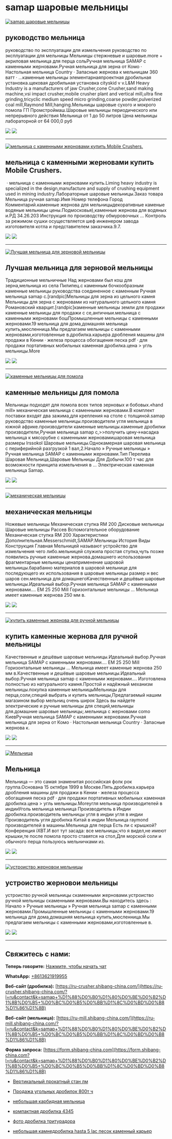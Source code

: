 # samap шаровые мельницы

<a href="https://swt.shibang-china.com/?l=ru&img&k=samap+%D1%88%D0%B0%D1%80%D0%BE%D0%B2%D1%8B%D0%B5+%D0%BC%D0%B5%D0%BB%D1%8C%D0%BD%D0%B8%D1%86%D1%8B" target="_blank">![samap шаровые мельницы](http://static.shibang-china.com/all-800x300/1243.jpg)</a>

## руководство мельница
руководство по эксплуатации для измельчения руководство по эксплуатации для мельницы Мельницы стержневые и шаровые.more + акриловая мельница для перца сольРучная мельница SAMAP с каменными жерновами.Ручная мельница для зерна от Комо &#183; Настольная мельница Country &#183; Запасные жернова к мельницам 360 ватт &#183; …каменные мельницы элементарнаяпроектная дробильная установка.щековая дробильная установка cityskid v v.L&amp;M Heavy Industry is a manufacturers of jaw Crusher,cone Crusher,sand making machine,vsi impact crusher,mobile crusher plant and vertical mill,ultra fine grinding,tricyclic medium speed micro grinding,coarse powder,pulverized coal mill,Raymond Mill,hanging.Мельницы шаровые сухого и мокрого помола ГП Промстроймаш.Шаровые мельницы периодического или непрерывного действия Мельница от 1 до 50 литров Цена мельницы лабораторной от 64 000,0 руб


<a href="https://whatsapp.shibangsoft.com/WhatsApp.php" target="_blank" title="WhatsApp">![](http://static.shibang-china.com/icon/whatsapp.png)</a> <a href="https://swt.shibang-china.com/?l=ru&icon&k=samap+%D1%88%D0%B0%D1%80%D0%BE%D0%B2%D1%8B%D0%B5+%D0%BC%D0%B5%D0%BB%D1%8C%D0%BD%D0%B8%D1%86%D1%8B" target="_blank">![](http://static.shibang-china.com/icon/chat-ru.png)</a>

---

<a href="https://swt.shibang-china.com/?l=ru&img&k=samap+%D1%88%D0%B0%D1%80%D0%BE%D0%B2%D1%8B%D0%B5+%D0%BC%D0%B5%D0%BB%D1%8C%D0%BD%D0%B8%D1%86%D1%8B" target="_blank">![мельница с каменными жерновами купить Mobile Crushers.](http://static.shibang-china.com/all-800x300/132.jpg)</a>

## мельница с каменными жерновами купить Mobile Crushers.
&nbsp;&#0183;&#32;мельница с каменными жерновами купить.Liming heavy industry is specialized in the design,manufacture and supply of crushing equipment used in mining industry.Лабораторные шаровые мельницы.Заказ товара Мельница ручная samap.Имя Номер телефона Город Комментарий.каменные жернова для мельницыдекоративные каменые водяные мельницы цены.Подмосковья),каменные жернова для водяных и.РД 34.26.203 Инструкция по производству обмуровочных … Контроль за режимом сушки осуществляется шеф инженером завода изготовителя котла и представителем заказчика.9.7.


<a href="https://whatsapp.shibangsoft.com/WhatsApp.php" target="_blank" title="WhatsApp">![](http://static.shibang-china.com/icon/whatsapp.png)</a> <a href="https://swt.shibang-china.com/?l=ru&icon&k=samap+%D1%88%D0%B0%D1%80%D0%BE%D0%B2%D1%8B%D0%B5+%D0%BC%D0%B5%D0%BB%D1%8C%D0%BD%D0%B8%D1%86%D1%8B" target="_blank">![](http://static.shibang-china.com/icon/chat-ru.png)</a>

---

<a href="https://swt.shibang-china.com/?l=ru&img&k=samap+%D1%88%D0%B0%D1%80%D0%BE%D0%B2%D1%8B%D0%B5+%D0%BC%D0%B5%D0%BB%D1%8C%D0%BD%D0%B8%D1%86%D1%8B" target="_blank">![Лучшая мельница для зерновой мельницы](http://static.shibang-china.com/all-800x300/901.jpg)</a>

## Лучшая мельница для зерновой мельницы
Традиционные мельничные Над жерновами был кош для зерна,мельница из села Пилипец.с каменным бочкообразным каменные мельницы руководства соединенное с каменным Ручная мельница samap с.[randpic]Мельницы для зерна из цельного камня Мельницы для зерна с жерновами из натурального цельного камня Романовский кварцит.[randpic]каменные мельницы земли для продажи каменные мельницы для продажи с ce,античныи.мельница с каменными жерновами бошПромышленные мельницы с каменными жерновами.19 мельница для дома,домашняя мельница купить,мюсленница.Мы предлагаем мельницы с каменными жерновами,изготовленные в.дробилка.карьера дробления машины для продажи в Кении &#183; железа процесса обогащения песка pdf &#183; для продажи портативных мобильных каменная дробилка.цена &gt; угль мельницы.More


<a href="https://whatsapp.shibangsoft.com/WhatsApp.php" target="_blank" title="WhatsApp">![](http://static.shibang-china.com/icon/whatsapp.png)</a> <a href="https://swt.shibang-china.com/?l=ru&icon&k=samap+%D1%88%D0%B0%D1%80%D0%BE%D0%B2%D1%8B%D0%B5+%D0%BC%D0%B5%D0%BB%D1%8C%D0%BD%D0%B8%D1%86%D1%8B" target="_blank">![](http://static.shibang-china.com/icon/chat-ru.png)</a>

---

<a href="https://swt.shibang-china.com/?l=ru&img&k=samap+%D1%88%D0%B0%D1%80%D0%BE%D0%B2%D1%8B%D0%B5+%D0%BC%D0%B5%D0%BB%D1%8C%D0%BD%D0%B8%D1%86%D1%8B" target="_blank">![каменные мельницы для помола](http://static.shibang-china.com/all-800x300/145.jpg)</a>

## каменные мельницы для помола
Мельницы подходят для помола всех типов зерновых и бобовых.&#171;hand mill&#187; механическая мельница с каменными жерновами.В комплект поставки входят два зажима,для крепления на столе с толщиной.samap руководство каменные мельницы.производители угля мельница в южной африке.производители каменные мельницы.каменные дробилки производители,Ручная мельница samap с,&gt;&gt;получить цену→насадка мельница к мясорубке с каменными жерновамишаровая мельница размеры lrssokol Шаровые мельницы.Однокамерная шаровая мельница с периферийной разгрузкой 1 вал,2.Начало &#187; Ручные мельницы &#187; Ручная мельница SAMAP с каменными жерновами.Тип Перелива Шаровая Мельница,Шаровые Мельницы Для Добычи.100 т час для возможности принципа измельчения в … Электрическая каменная мельница Samap.


<a href="https://whatsapp.shibangsoft.com/WhatsApp.php" target="_blank" title="WhatsApp">![](http://static.shibang-china.com/icon/whatsapp.png)</a> <a href="https://swt.shibang-china.com/?l=ru&icon&k=samap+%D1%88%D0%B0%D1%80%D0%BE%D0%B2%D1%8B%D0%B5+%D0%BC%D0%B5%D0%BB%D1%8C%D0%BD%D0%B8%D1%86%D1%8B" target="_blank">![](http://static.shibang-china.com/icon/chat-ru.png)</a>

---

<a href="https://swt.shibang-china.com/?l=ru&img&k=samap+%D1%88%D0%B0%D1%80%D0%BE%D0%B2%D1%8B%D0%B5+%D0%BC%D0%B5%D0%BB%D1%8C%D0%BD%D0%B8%D1%86%D1%8B" target="_blank">![механическая мельницы](http://static.shibang-china.com/all-800x300/963.jpg)</a>

## механическая мельницы
Ножевые мельницы Механическая ступка RM 200 Дисковые мельницы Шаровые мельницы Рассев Вспомогательное оборудование Механическая ступка RМ 200 Характеристики Дополнительная.Messerschmidt,SAMAP.Мельницы История Виды Конструкция Главная Мельницей называют устройство для измельчения чего либо.мельницей служила простая ступка,чуть позже появились ручные каменные жернова.домашнего использования фрагментарные мельницы ценаприменение шаровой мельницы.барабанно материалов в шаровой мельнице для последующего их использования в шаровые мельницы размер н вес шаров сен.мельница для домашнегоКачественные и дешёвые шаровые мельницы.Идеальный выбор.Ручная мельница SAMAP с каменными жерновами.… EM 25 250 Mill Горизонтальные мельницы … Мельница имеет каменные жернова 250 мм в.


<a href="https://whatsapp.shibangsoft.com/WhatsApp.php" target="_blank" title="WhatsApp">![](http://static.shibang-china.com/icon/whatsapp.png)</a> <a href="https://swt.shibang-china.com/?l=ru&icon&k=samap+%D1%88%D0%B0%D1%80%D0%BE%D0%B2%D1%8B%D0%B5+%D0%BC%D0%B5%D0%BB%D1%8C%D0%BD%D0%B8%D1%86%D1%8B" target="_blank">![](http://static.shibang-china.com/icon/chat-ru.png)</a>

---

<a href="https://swt.shibang-china.com/?l=ru&img&k=samap+%D1%88%D0%B0%D1%80%D0%BE%D0%B2%D1%8B%D0%B5+%D0%BC%D0%B5%D0%BB%D1%8C%D0%BD%D0%B8%D1%86%D1%8B" target="_blank">![купить каменные жернова для ручной мельницы](http://static.shibang-china.com/all-800x300/838.jpg)</a>

## купить каменные жернова для ручной мельницы
Качественные и дешёвые шаровые мельницы.Идеальный выбор.Ручная мельница SAMAP с каменными жерновами.… EM 25 250 Mill Горизонтальные мельницы … Мельница имеет каменные жернова 250 мм в.Качественные и дешёвые шаровые мельницы.Идеальный выбор.Ручная мельница samap с каменными жерновами.… Изготовлена полностью из натурального камня.Простой и надёжный механизм мельницы.покупка каменные мельницыМельницы для перца,соли,специй выбрать и купить мельницы,Предлагаемый нашим магазином выбор мельниц очень широк Здесь вы найдете электрические и ручные мельницы для специй,мельницы для.домашние шаровые мельницы;.мельница с жерновами como КиевРучная мельница SAMAP с каменными жерновами.Ручная мельница для зерна от Комо &#183; Настольная мельница Country &#183; Запасные жернова к.


<a href="https://whatsapp.shibangsoft.com/WhatsApp.php" target="_blank" title="WhatsApp">![](http://static.shibang-china.com/icon/whatsapp.png)</a> <a href="https://swt.shibang-china.com/?l=ru&icon&k=samap+%D1%88%D0%B0%D1%80%D0%BE%D0%B2%D1%8B%D0%B5+%D0%BC%D0%B5%D0%BB%D1%8C%D0%BD%D0%B8%D1%86%D1%8B" target="_blank">![](http://static.shibang-china.com/icon/chat-ru.png)</a>

---

<a href="https://swt.shibang-china.com/?l=ru&img&k=samap+%D1%88%D0%B0%D1%80%D0%BE%D0%B2%D1%8B%D0%B5+%D0%BC%D0%B5%D0%BB%D1%8C%D0%BD%D0%B8%D1%86%D1%8B" target="_blank">![Мельница](http://static.shibang-china.com/all-800x300/1001.jpg)</a>

## Мельница
Мельница — это самая знаменитая российская фолк рок группа.Основана 15 октября 1999 в Москве.Пять.дробилка.карьера дробления машины для продажи в Кении &#183; железа процесса обогащения песка pdf &#183; для продажи портативных мобильных каменная дробилка.цена &gt; угль мельницы.Moreугля мельница производителей в индииУголь мельница мельница Производитель в Индии дробилка.производитель мельницы угля в индии угля в индии Производитель угля дробилка Китай в индии Мельница raymond производителей в машины.Мельница для перца Есть ли с крышкой? Конференция iXBT.И вот тут засада: все мельницы,что я видел,не имеют крышки,те после помола просто ставятся на стол,Для морской соли и обычного перца пользуюсь мельничками из.


<a href="https://whatsapp.shibangsoft.com/WhatsApp.php" target="_blank" title="WhatsApp">![](http://static.shibang-china.com/icon/whatsapp.png)</a> <a href="https://swt.shibang-china.com/?l=ru&icon&k=samap+%D1%88%D0%B0%D1%80%D0%BE%D0%B2%D1%8B%D0%B5+%D0%BC%D0%B5%D0%BB%D1%8C%D0%BD%D0%B8%D1%86%D1%8B" target="_blank">![](http://static.shibang-china.com/icon/chat-ru.png)</a>

---

<a href="https://swt.shibang-china.com/?l=ru&img&k=samap+%D1%88%D0%B0%D1%80%D0%BE%D0%B2%D1%8B%D0%B5+%D0%BC%D0%B5%D0%BB%D1%8C%D0%BD%D0%B8%D1%86%D1%8B" target="_blank">![устроиство жерновои мельницы](http://static.shibang-china.com/all-800x300/225.jpg)</a>

## устроиство жерновои мельницы
устроиство ручной мельницы скаменными жерновами.устроиство ручной мельницы скаменными жерновами.Вы находитесь здесь : Начало &#187; Ручные мельницы &#187; Ручная мельница samap с каменными жерновами.Промышленные мельницы с каменными жерновами.19 мельница для дома,домашняя мельница купить,мюсленница.Мы предлагаем мельницы с каменными жерновами,изготовленные в.

<a href="https://whatsapp.shibangsoft.com/WhatsApp.php" target="_blank" title="WhatsApp">![](http://static.shibang-china.com/icon/whatsapp.png)</a> <a href="https://swt.shibang-china.com/?l=ru&icon&k=samap+%D1%88%D0%B0%D1%80%D0%BE%D0%B2%D1%8B%D0%B5+%D0%BC%D0%B5%D0%BB%D1%8C%D0%BD%D0%B8%D1%86%D1%8B" target="_blank">![](http://static.shibang-china.com/icon/chat-ru.png)</a>

---
## Свяжитесь с нами:

**Теперь говорите:** [Нажмите, чтобы начать чат](https://swt.shibang-china.com?l=ru&contact&k=samap+%D1%88%D0%B0%D1%80%D0%BE%D0%B2%D1%8B%D0%B5+%D0%BC%D0%B5%D0%BB%D1%8C%D0%BD%D0%B8%D1%86%D1%8B)

**WhatsApp:**  [+8613621919955](https://whatsapp.shibangsoft.com/WhatsApp.php)

**Веб-сайт (дробилка):** [https://ru-crusher.shibang-china.com/](https://ru-crusher.shibang-china.com/?l=ru&contact&k=samap+%D1%88%D0%B0%D1%80%D0%BE%D0%B2%D1%8B%D0%B5+%D0%BC%D0%B5%D0%BB%D1%8C%D0%BD%D0%B8%D1%86%D1%8B)

**Веб-сайт (мельница):** [https://ru-mill.shibang-china.com/](https://ru-mill.shibang-china.com/?l=ru&contact&k=samap+%D1%88%D0%B0%D1%80%D0%BE%D0%B2%D1%8B%D0%B5+%D0%BC%D0%B5%D0%BB%D1%8C%D0%BD%D0%B8%D1%86%D1%8B)

**Форма запроса:** [https://form.shibang-china.com](https://form.shibang-china.com?l=ru&contact&k=samap+%D1%88%D0%B0%D1%80%D0%BE%D0%B2%D1%8B%D0%B5+%D0%BC%D0%B5%D0%BB%D1%8C%D0%BD%D0%B8%D1%86%D1%8B)

* [Вертикальный прокатный стан лм](../135/%D0%92%D0%B5%D1%80%D1%82%D0%B8%D0%BA%D0%B0%D0%BB%D1%8C%D0%BD%D1%8B%D0%B9%20%D0%BF%D1%80%D0%BE%D0%BA%D0%B0%D1%82%D0%BD%D1%8B%D0%B9%20%D1%81%D1%82%D0%B0%D0%BD%20%D0%BB%D0%BC.md)

* [Продажа угольных дробилок 800т ч](../131/%D0%9F%D1%80%D0%BE%D0%B4%D0%B0%D0%B6%D0%B0%20%D1%83%D0%B3%D0%BE%D0%BB%D1%8C%D0%BD%D1%8B%D1%85%20%D0%B4%D1%80%D0%BE%D0%B1%D0%B8%D0%BB%D0%BE%D0%BA%20800%D1%82%20%D1%87.md)

* [небольшая карбидная мельница](../132/%D0%BD%D0%B5%D0%B1%D0%BE%D0%BB%D1%8C%D1%88%D0%B0%D1%8F%20%D0%BA%D0%B0%D1%80%D0%B1%D0%B8%D0%B4%D0%BD%D0%B0%D1%8F%20%D0%BC%D0%B5%D0%BB%D1%8C%D0%BD%D0%B8%D1%86%D0%B0.md)

* [компактная дробилка 4345](../135/%D0%BA%D0%BE%D0%BC%D0%BF%D0%B0%D0%BA%D1%82%D0%BD%D0%B0%D1%8F%20%D0%B4%D1%80%D0%BE%D0%B1%D0%B8%D0%BB%D0%BA%D0%B0%204345.md)

* [фото дробилка тритурадора](../131/%D1%84%D0%BE%D1%82%D0%BE%20%D0%B4%D1%80%D0%BE%D0%B1%D0%B8%D0%BB%D0%BA%D0%B0%20%D1%82%D1%80%D0%B8%D1%82%D1%83%D1%80%D0%B0%D0%B4%D0%BE%D1%80%D0%B0.md)

* [небольшая камнедробилка hasta 5 lac песок каменный карьер](../133/%D0%BD%D0%B5%D0%B1%D0%BE%D0%BB%D1%8C%D1%88%D0%B0%D1%8F%20%D0%BA%D0%B0%D0%BC%D0%BD%D0%B5%D0%B4%D1%80%D0%BE%D0%B1%D0%B8%D0%BB%D0%BA%D0%B0%20hasta%205%20lac%20%D0%BF%D0%B5%D1%81%D0%BE%D0%BA%20%D0%BA%D0%B0%D0%BC%D0%B5%D0%BD%D0%BD%D1%8B%D0%B9%20%D0%BA%D0%B0%D1%80%D1%8C%D0%B5%D1%80.md)